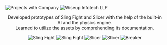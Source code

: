 <img src="https://user-images.githubusercontent.com/85858695/151645506-cdf599e6-21c3-49cf-9369-ac59f27618b1.png" alt="Projects with Company"/>
<img src="https://user-images.githubusercontent.com/85858695/166714207-e93720a8-d391-4d28-b417-6b456cd7ff2a.jpg" alt="Wiseup Infotech LLP"/>

<p align="center">Developed prototypes of Sling Fight and Slicer with the help of the built-in AI and the physics engine.<br> 
  Learned to utilize the assets by comprehending its documentation.
</p>
<p align="center">
  <img src="https://user-images.githubusercontent.com/85858695/151645586-f8b5367b-41e1-4e04-9296-aa047fbae179.png" alt="Sling Fight"/>
  <img src="https://user-images.githubusercontent.com/85858695/168743133-acf6c742-4c76-4ccd-b15e-d9a1ae1cf4a3.gif" alt="Sling Fight"/>
  
  <img src="https://user-images.githubusercontent.com/85858695/151645627-be3f5d97-664d-4cc9-b715-65240c93436a.png" alt="Slicer"/>
  <img src="https://user-images.githubusercontent.com/85858695/168743378-ac104bce-5f92-4bbe-80ac-f6d9a5f0e4f7.gif" alt="Slicer"/>
  
  <img src="https://user-images.githubusercontent.com/85858695/151645991-d1b6b9a9-0503-43c2-824d-921ff256dca8.png" alt="Breaker"/>
</p>
